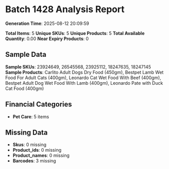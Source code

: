 # Batch 1428 Analysis Report

**Generation Time**: 2025-08-12 20:09:59

**Total Items**: 5
**Unique SKUs**: 5
**Unique Products**: 5
**Total Available Quantity**: 0.00
**Near Expiry Products**: 0

## Sample Data
**Sample SKUs**: 23924649, 26545568, 23925112, 18247635, 18247145
**Sample Products**: Carlito Adult Dogs Dry Food (450gm), Bestpet Lamb Wet Food For Adult Cats (400gm), Leonardo Cat Wet Food With Beef (400gm), Bestpet Adult Dog Wet Food With Lamb (400gm), Leonardo Pate with Duck Cat Food (400gm)

## Financial Categories
- **Pet Care**: 5 items

## Missing Data
- **Skus**: 0 missing
- **Product_ids**: 0 missing
- **Product_names**: 0 missing
- **Barcodes**: 3 missing
